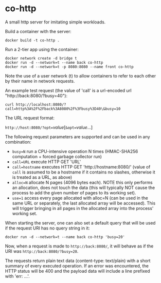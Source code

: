 # co-http

A small http server for imitating simple workloads.

Build a container with the server:

```
docker build -t co-http .
```

Run a 2-tier app using the container:

```
docker network create -d bridge t
docker run -d --network=t --name back co-http
docker run -d --network=t -p 8080:8080 --name front co-http
```

Note the use of a user network (t) to allow containers to refer to each other by their name in network requests.

An example test request (the value of 'call' is a url-encoded url "http://back:8080/?busy=40"):

```
curl http://localhost:8080/?call=http%3A%2F%2Fback%3A8080%2F%3Fbusy%3D40\&busy=10
```

The URL request format:

`http://host:8080/?opt=`_value_[`&opt=`_value_...]

The following request parameters are supported and can be used in any combination:

- `busy=N` run a CPU-intensive operation N times (HMAC-SHA256 computation + forced garbage collector run)
- `call=URL` execute HTTP GET 'URL'
- `call=hostname` executes HTTP GET 'http://hostname:8080/' (value of `call` is assumed to be a hostname if it contains no slashes, otherwise it is treated as a URL, as above)
- `alloc=N` allocate N pages (4096 bytes each). NOTE this only performs an allocation, does not touch the data (this will typically NOT cause the process to add the given number of pages to its working set).
- `use=1` access every page allocated with alloc=N (can be used in the same URL or separately, the last allocated array will be accessed). This will trigger bringing in all pages in the allocated array into the process' working set.

When starting the server, one can also set a default query that will be used if the request URI has no query string in it:

```
docker run -d --network=t --name back co-http 'busy=20'
```

Now, when a request is made to `http://back:8080/`, it will behave as if the URI was `http://back:8080/?busy=20`.

The requests return plain text data (content-type: text/plain) with a short summary of every executed operation. If an error was encountered, the HTTP status will be 400 and the payload data will include a line prefixed with 'err: ...'.

